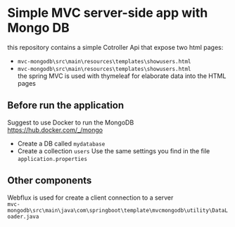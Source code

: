 # Simple MVC server-side app with Mongo DB
this repository contains a simple Cotroller Api that expose two html pages:  
- `mvc-mongodb\src\main\resources\templates\showusers.html`  
- `mvc-mongodb\src\main\resources\templates\showusers.html`  
the spring MVC is used with thymeleaf for elaborate data into the HTML pages   

## Before run the application
Suggest to use Docker to run the MongoDB    
https://hub.docker.com/_/mongo  
- Create a DB called `mydatabase`  
- Create a collection `users`
Use the same settings you find in the file `application.properties`

## Other components
Webflux is used for create a client connection to a server  
`mvc-mongodb\src\main\java\com\springboot\template\mvcmongodb\utility\DataLoader.java`